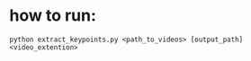 # how to run:

```
python extract_keypoints.py <path_to_videos> [output_path] <video_extention>
```
